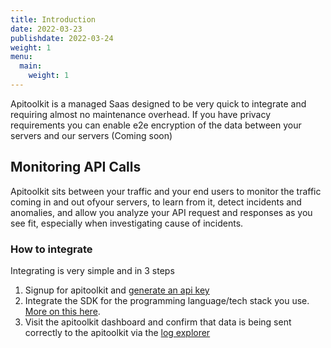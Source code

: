 ```yaml
---
title: Introduction
date: 2022-03-23
publishdate: 2022-03-24
weight: 1
menu:
  main:
    weight: 1
---
```


Apitoolkit is a managed Saas designed to be very quick to integrate and requiring almost no maintenance overhead. If you have privacy requirements you can enable e2e encryption of the data between your servers and our servers (Coming soon)

## Monitoring API Calls

Apitoolkit sits between your traffic and your end users to monitor the traffic coming in and out ofyour servers, to learn from it, detect incidents and anomalies, and allow you analyze your API request and responses as you see fit, especially when investigating cause of incidents.

### How to integrate

Integrating is very simple and in 3 steps

1. Signup for apitoolkit and [generate an api key](/docs/)
2. Integrate the SDK for the programming language/tech stack you use. [More on this here](/docs/Quickstarts/).
3. Visit the apitoolkit dashboard and confirm that data is being sent correctly to the apitoolkit via the [log explorer](/docs/api-log-explorer)
